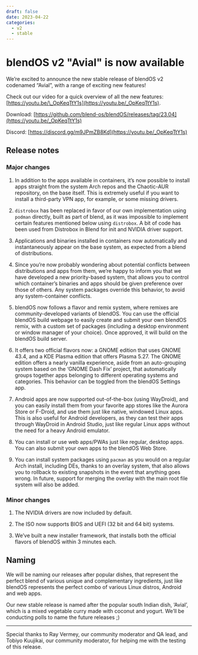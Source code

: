 ```yaml
---
draft: false
date: 2023-04-22
categories:
  - v2
  - stable
---
```


# blendOS v2 "Avial" is now available

We’re excited to announce the new stable release of blendOS v2 codenamed “Avial”, with a range of exciting new features!

Check out our video for a quick overview of all the new features: [https://youtu.be/\_OpKeqTtY1s](https://youtu.be/_OpKeqTtY1s).

Download: [https://github.com/blend-os/blendOS/releases/tag/23.04](https://youtu.be/_OpKeqTtY1s)

Discord: [https://discord.gg/m9JPmZB8Kd](https://youtu.be/_OpKeqTtY1s)

## Release notes

### Major changes

1. In addition to the apps available in containers, it’s now possible to install apps straight from the system Arch repos and the Chaotic-AUR repository, on the base itself. This is extremely useful if you want to install a third-party VPN app, for example, or some missing drivers.
    
2. `distrobox` has been replaced in favor of our own implementation using `podman` directly, built as part of blend, as it was impossible to implement certain features mentioned below using `distrobox`. A bit of code has been used from Distrobox in Blend for init and NVIDIA driver support.
    
3. Applications and binaries installed in containers now automatically and instantaneously appear on the base system, as expected from a blend of distributions.
    
4. Since you’re now probably wondering about potential conflicts between distributions and apps from them, we’re happy to inform you that we have developed a new priority-based system, that allows you to control which container’s binaries and apps should be given preference over those of others. Any system packages override this behavior, to avoid any system-container conflicts.
    
5. blendOS now follows a flavor and remix system, where remixes are community-developed variants of blendOS. You can use the official blendOS build webpage to easily create and submit your own blendOS remix, with a custom set of packages (including a desktop environment or window manager of your choice). Once approved, it will build on the blendOS build server.
    
6. It offers two official flavors now: a GNOME edition that uses GNOME 43.4, and a KDE Plasma edition that offers Plasma 5.27. The GNOME edition offers a nearly vanilla experience, aside from an auto-grouping system based on the ‘GNOME Dash Fix’ project, that automatically groups together apps belonging to different operating systems and categories. This behavior can be toggled from the blendOS Settings app.
    
7. Android apps are now supported out-of-the-box (using WayDroid), and you can easily install them from your favorite app stores like the Aurora Store or F-Droid, and use them just like native, windowed Linux apps. This is also useful for Android developers, as they can test their apps through WayDroid in Android Studio, just like regular Linux apps without the need for a heavy Android emulator.
    
8. You can install or use web apps/PWAs just like regular, desktop apps. You can also submit your own apps to the blendOS Web Store.
    
9. You can install system packages using `pacman` as you would on a regular Arch install, including DEs, thanks to an overlay system, that also allows you to rollback to existing snapshots in the event that anything goes wrong. In future, support for merging the overlay with the main root file system will also be added.
    

### Minor changes

1. The NVIDIA drivers are now included by default.
    
2. The ISO now supports BIOS and UEFI (32 bit and 64 bit) systems.
    
3. We’ve built a new installer framework, that installs both the official flavors of blendOS within 3 minutes each.
    

## Naming

We will be naming our releases after popular dishes, that represent the perfect blend of various unique and complementary ingredients, just like blendOS represents the perfect combo of various Linux distros, Android and web apps.

Our new stable release is named after the popular south Indian dish, ‘Avial’, which is a mixed vegetable curry made with coconut and yogurt. We’ll be conducting polls to name the future releases ;)

---

Special thanks to Ray Vermey, our community moderator and QA lead, and Tobiyo Kuujikai, our community moderator, for helping me with the testing of this release.
